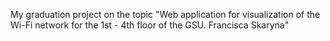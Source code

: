 My graduation project on the topic "Web application for visualization of the Wi-Fi network for the 1st - 4th floor of the GSU. Francisca Skaryna"